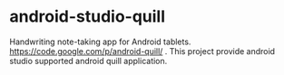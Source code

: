 # android-studio-quill
Handwriting note-taking app for Android tablets. https://code.google.com/p/android-quill/ . This project provide android studio supported android quill application.
